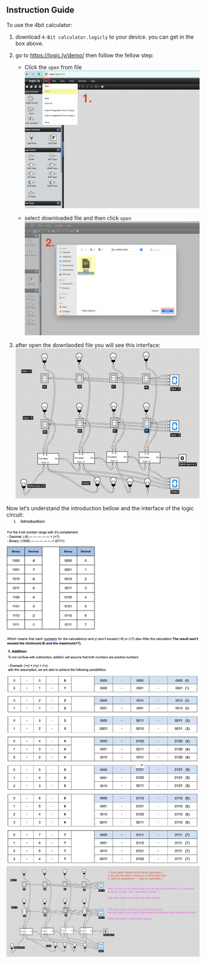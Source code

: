 ## Instruction Guide

To use the 4bit calculator:
1. download `4-Bit calculator.logicly` to your device. you can get in the box above.
   
2. go to https://logic.ly/demo/  then follow the fellow step:
    - Click the `open` from file
      ![step1](Picture/step1.png)

    - select downloaded file and then click `open`
      ![step2](Picture/step2.png)

      
3. after open the downlaoded file you will see this interface:
![interface](Picture/look.png)

Now let’s understand the introduction bellow and the interface of the logic circuit:
![Intro1](Picture/intro1.png)
![intro2](Picture/intro2.png)
![guide](Picture/guide.png)
